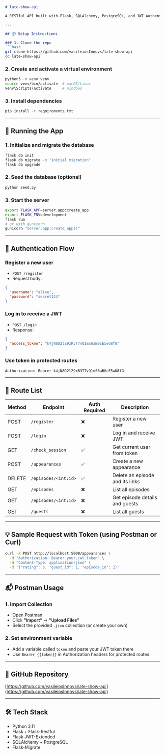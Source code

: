 

````markdown
# late-show-api

A RESTful API built with Flask, SQLAlchemy, PostgreSQL, and JWT Authentication.

---

## 📦 Setup Instructions

### 1. Clone the repo
```bash
git clone https://github.com/vasileiosInnovs/late-show-api
cd late-show-api
````

### 2. Create and activate a virtual environment

```bash
python3 -m venv venv
source venv/bin/activate  # macOS/Linux
venv\Scripts\activate     # Windows
```

### 3. Install dependencies

```bash
pip install -r requirements.txt
```

---

## 🚀 Running the App

### 1. Initialize and migrate the database

```bash
flask db init
flask db migrate -m "Initial migration"
flask db upgrade
```

### 2. Seed the database (optional)

```bash
python seed.py
```

### 3. Start the server

```bash
export FLASK_APP=server.app:create_app
export FLASK_ENV=development
flask run
# or with gunicorn
gunicorn "server.app:create_app()"
```

---

## 🔐 Authentication Flow

### Register a new user

* `POST /register`
* Request body:

```json
{
  "username": "alice",
  "password": "secret123"
}
```

### Log in to receive a JWT

* `POST /login`
* Response:

```json
{
  "access_token": "k4jN8D2lZ9xR3T7vQ1mS6aB0cE5wU8fG"
}
```

### Use token in protected routes



```
Authorization: Bearer k4jN8D2lZ9xR3T7vQ1mS6aB0cE5wU8fG
```

---

## 🧭 Route List

| Method | Endpoint             | Auth Required | Description                     |
| ------ | -------------------- | ------------- | ------------------------------- |
| POST   | `/register`          | ❌             | Register a new user             |
| POST   | `/login`             | ❌             | Log in and receive JWT          |
| GET    | `/check_session`     | ✅             | Get current user from token     |
| POST   | `/appearances`       | ✅             | Create a new appearance         |
| DELETE | `/episodes/<int:id>` | ✅             | Delete an episode and its links |
| GET    | `/episodes`          | ❌             | List all episodes               |
| GET    | `/episodes/<int:id>` | ❌             | Get episode details and guests  |
| GET    | `/guests`            | ❌             | List all guests                 |

---

## 💡 Sample Request with Token (using Postman or Curl)

```bash
curl -X POST http://localhost:5000/appearances \
  -H "Authorization: Bearer your.jwt.token" \
  -H "Content-Type: application/json" \
  -d '{"rating": 5, "guest_id": 1, "episode_id": 2}'
```

---

## 📬 Postman Usage

### 1. Import Collection

* Open Postman
* Click **"Import"** → **"Upload Files"**
* Select the provided `.json` collection (or create your own)

### 2. Set environment variable

* Add a variable called `token` and paste your JWT token there
* Use `Bearer {{token}}` in Authorization headers for protected routes

---

## 🔗 GitHub Repository

[https://github.com/vasileiosInnovs/late-show-api](https://github.com/vasileiosInnovs/late-show-api)

---

## 🛠 Tech Stack

* Python 3.11
* Flask + Flask-Restful
* Flask-JWT-Extended
* SQLAlchemy + PostgreSQL
* Flask-Migrate

```

